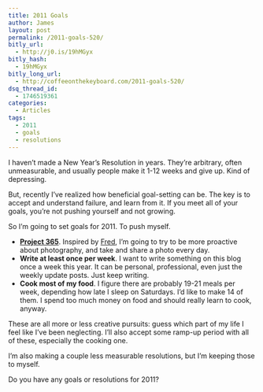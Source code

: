 ```yaml
---
title: 2011 Goals
author: James
layout: post
permalink: /2011-goals-520/
bitly_url:
  - http://j0.is/19hMGyx
bitly_hash:
  - 19hMGyx
bitly_long_url:
  - http://coffeeonthekeyboard.com/2011-goals-520/
dsq_thread_id:
  - 1746519361
categories:
  - Articles
tags:
  - 2011
  - goals
  - resolutions
---
```

I haven&#8217;t made a New Year&#8217;s Resolution in years. They&#8217;re arbitrary, often unmeasurable, and usually people make it 1-12 weeks and give up. Kind of depressing.

But, recently I&#8217;ve realized how beneficial goal-setting can be. The key is to accept and understand failure, and learn from it. If you meet all of your goals, you&#8217;re not pushing yourself and not growing.

So I&#8217;m going to set goals for 2011. To push myself.

  * [**Project 365**][1]. Inspired by [Fred][2], I&#8217;m going to try to be more proactive about photography, and take and share a photo every day.
  * **Write at least once per week**. I want to write something on this blog once a week this year. It can be personal, professional, even just the weekly update posts. Just keep writing.
  * **Cook most of my food**. I figure there are probably 19-21 meals per week, depending how late I sleep on Saturdays. I&#8217;d like to make 14 of them. I spend too much money on food and should really learn to cook, anyway.

These are all more or less creative pursuits: guess which part of my life I feel like I&#8217;ve been neglecting. I&#8217;ll also accept some ramp-up period with all of these, especially the cooking one.

I&#8217;m also making a couple less measurable resolutions, but I&#8217;m keeping those to myself.

Do you have any goals or resolutions for 2011?

 [1]: http://www.flickr.com/groups/project_365/
 [2]: http://fredericiana.com/2010/12/31/my-project-365/
